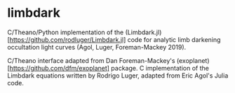 limbdark
========

C/Theano/Python implementation of the (Limbdark.jl)[https://github.com/rodluger/Limbdark.jl]
code for analytic limb darkening occultation light curves (Agol, Luger, Foreman-Mackey 2019).

C/Theano interface adapted from Dan Foreman-Mackey's (exoplanet)[https://github.com/dfm/exoplanet]
package. C implementation of the Limbdark equations written by Rodrigo Luger, adapted
from Eric Agol's Julia code.
